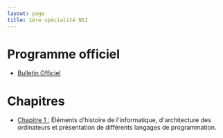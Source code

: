 ```yaml
---
layout: page
title: 1ére spécialité NSI
---
```


# Programme officiel

- <a href="https://cache.media.education.gouv.fr/file/SP1-MEN-22-1-2019/26/8/spe633_annexe_1063268.pdf">Bulletin Officiel</a>

# Chapitres

- <a href="http://dlatreyte.github.io/ressources/1-spe-nsi/C1"> Chapitre 1 :</a> Éléments d'histoire de l'informatique, d'architecture des ordinateurs et présentation de différents langages de programmation.
